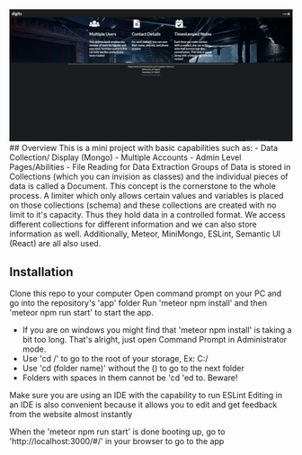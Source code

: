 <img src="doc/Landing.png">
## Overview
This is a mini project with basic capabilities such as:
- Data Collection/ Display (Mongo)
- Multiple Accounts
- Admin Level Pages/Abilities
- File Reading for Data Extraction
Groups of Data is stored in Collections (which you can invision as classes) and the individual pieces of data is called a Document. This concept is the cornerstone to the whole process. A limiter which only allows certain values and variables is placed on those collections (schema) and these collections are created with no limit to it's capacity. Thus they hold data in a controlled format.
We access different collections for different information and we can also store information as well.
Additionally, Meteor, MiniMongo, ESLint, Semantic UI (React) are all also used.

## Installation
Clone this repo to your computer
Open command prompt on your PC and go into the repository's 'app' folder
Run 'meteor npm install' and then 'meteor npm run start' to start the app.
- If you are on windows you might find that 'meteor npm install' is taking a bit too long. That's alright, just open Command Prompt in Administrator mode.
- Use 'cd /' to go to the root of your storage, Ex: C:/
- Use 'cd (folder name)' without the () to go to the next folder
- Folders with spaces in them cannot be 'cd 'ed to. Beware!

Make sure you are using an IDE with the capability to run ESLint
Editing in an IDE is also convenient because it allows you to edit and get feedback from the website almost instantly

When the 'meteor npm run start' is done booting up, go to 'http://localhost:3000/#/' in your browser to go to the app

